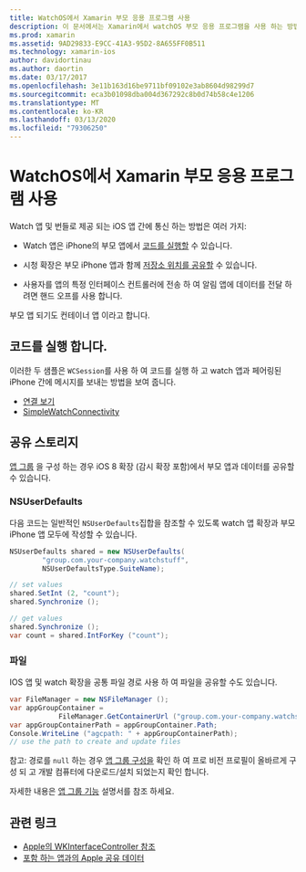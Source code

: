 ```yaml
---
title: WatchOS에서 Xamarin 부모 응용 프로그램 사용
description: 이 문서에서는 Xamarin에서 watchOS 부모 응용 프로그램을 사용 하는 방법을 설명 합니다. WatchOS 앱 확장, iOS 앱, 공유 저장소 등에 대해 설명 합니다.
ms.prod: xamarin
ms.assetid: 9AD29833-E9CC-41A3-95D2-8A655FF0B511
ms.technology: xamarin-ios
author: davidortinau
ms.author: daortin
ms.date: 03/17/2017
ms.openlocfilehash: 3e11b163d16be9711bf09102e3ab8604d98299d7
ms.sourcegitcommit: eca3b01098dba004d367292c8b0d74b58c4e1206
ms.translationtype: MT
ms.contentlocale: ko-KR
ms.lasthandoff: 03/13/2020
ms.locfileid: "79306250"
---
```

# <a name="working-with-the-watchos-parent-application-in-xamarin"></a>WatchOS에서 Xamarin 부모 응용 프로그램 사용

Watch 앱 및 번들로 제공 되는 iOS 앱 간에 통신 하는 방법은 여러 가지:

- Watch 앱은 iPhone의 부모 앱에서 [코드를 실행할](#run-code) 수 있습니다.

- 시청 확장은 부모 iPhone 앱과 함께 [저장소 위치를 공유할](#shared-storage) 수 있습니다.

- 사용자를 앱의 특정 인터페이스 컨트롤러에 전송 하 여 알림 앱에 데이터를 전달 하려면 핸드 오프를 사용 합니다.

부모 앱 되기도 컨테이너 앱 이라고 합니다.

## <a name="run-code"></a>코드를 실행 합니다.

이러한 두 샘플은 `WCSession`를 사용 하 여 코드를 실행 하 고 watch 앱과 페어링된 iPhone 간에 메시지를 보내는 방법을 보여 줍니다.

- [연결 보기](https://docs.microsoft.com/samples/xamarin/ios-samples/watchos-watchconnectivity/)
- [SimpleWatchConnectivity](https://docs.microsoft.com/samples/xamarin/ios-samples/watchos-simplewatchconnectivity/) 

## <a name="shared-storage"></a>공유 스토리지

[앱 그룹](~/ios/watchos/app-fundamentals/app-groups.md) 을 구성 하는 경우 iOS 8 확장 (감시 확장 포함)에서 부모 앱과 데이터를 공유할 수 있습니다.

### <a name="nsuserdefaults"></a>NSUserDefaults

다음 코드는 일반적인 `NSUserDefaults`집합을 참조할 수 있도록 watch 앱 확장과 부모 iPhone 앱 모두에 작성할 수 있습니다.

```csharp
NSUserDefaults shared = new NSUserDefaults(
        "group.com.your-company.watchstuff",
        NSUserDefaultsType.SuiteName);

// set values
shared.SetInt (2, "count");
shared.Synchronize ();

// get values
shared.Synchronize ();
var count = shared.IntForKey ("count");
```

<a name="files" />

### <a name="files"></a>파일

IOS 앱 및 watch 확장을 공통 파일 경로 사용 하 여 파일을 공유할 수도 있습니다.

```csharp
var FileManager = new NSFileManager ();
var appGroupContainer =
            FileManager.GetContainerUrl ("group.com.your-company.watchstuff");
var appGroupContainerPath = appGroupContainer.Path;
Console.WriteLine ("agcpath: " + appGroupContainerPath);
// use the path to create and update files
```

참고: 경로를 `null` 하는 경우 [앱 그룹 구성을](~/ios/watchos/app-fundamentals/app-groups.md) 확인 하 여 프로 비전 프로필이 올바르게 구성 되 고 개발 컴퓨터에 다운로드/설치 되었는지 확인 합니다.

자세한 내용은 [앱 그룹 기능](~/ios/deploy-test/provisioning/capabilities/app-groups-capabilities.md) 설명서를 참조 하세요.

## <a name="related-links"></a>관련 링크

- [Apple의 WKInterfaceController 참조](https://developer.apple.com/library/prerelease/ios/documentation/WatchKit/Reference/WKInterfaceController_class/index.html#//apple_ref/occ/clm/WKInterfaceController/openParentApplication:reply:)
- [포함 하는 앱과의 Apple 공유 데이터](https://developer.apple.com/library/ios/documentation/General/Conceptual/ExtensibilityPG/ExtensionScenarios.html)
